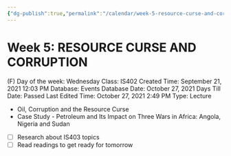 ```yaml
---
{"dg-publish":true,"permalink":"/calendar/week-5-resource-curse-and-corruption/"}
---
```


# Week 5: RESOURCE CURSE AND CORRUPTION

(F) Day of the week: Wednesday
Class: IS402
Created Time: September 21, 2021 12:03 PM
Database: Events Database
Date: October 27, 2021
Days Till Date: Passed
Last Edited Time: October 27, 2021 2:49 PM
Type: Lecture

- Oil, Corruption and the Resource Curse
- Case Study - Petroleum and Its Impact on Three
Wars in Africa: Angola, Nigeria and Sudan
- [ ]  Research about IS403 topics
- [ ]  Read readings to get ready for tomorrow